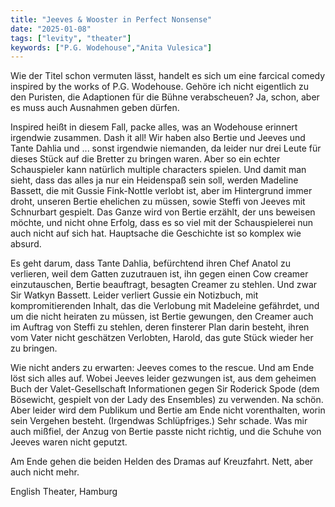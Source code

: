 ```yaml
---
title: "Jeeves & Wooster in Perfect Nonsense"
date: "2025-01-08"
tags: ["levity", "theater"]
keywords: ["P.G. Wodehouse","Anita Vulesica"]
---
```

Wie der Titel schon vermuten lässt, handelt es sich um eine farcical comedy inspired by the works of P.G. Wodehouse. Gehöre ich nicht eigentlich zu den Puristen, die Adaptionen für die Bühne verabscheuen? Ja, schon, aber es muss auch Ausnahmen geben dürfen. 

Inspired heißt in diesem Fall, packe alles, was an Wodehouse erinnert irgendwie zusammen. Dash it all! Wir haben also Bertie und Jeeves und Tante Dahlia und ... sonst irgendwie niemanden, da leider nur drei Leute für dieses Stück auf die Bretter zu bringen waren. Aber so ein echter Schauspieler kann natürlich multiple characters spielen. Und damit man sieht, dass das alles ja nur ein Heidenspaß sein soll, werden Madeline Bassett, die mit Gussie Fink-Nottle verlobt ist, aber im Hintergrund immer droht, unseren Bertie ehelichen zu müssen, sowie Steffi von Jeeves mit Schnurbart gespielt. Das Ganze wird von Bertie erzählt, der uns beweisen möchte, und nicht ohne Erfolg, dass es so viel mit der Schauspielerei nun auch nicht auf sich hat. Hauptsache die Geschichte ist so komplex wie absurd.

Es geht darum, dass Tante Dahlia, befürchtend ihren Chef Anatol zu verlieren, weil dem Gatten zuzutrauen ist, ihn gegen einen Cow creamer einzutauschen, Bertie beauftragt, besagten Creamer zu stehlen. Und zwar Sir Watkyn Bassett. Leider verliert Gussie ein Notizbuch, mit kompromitierenden Inhalt, das die Verlobung mit Madeleine gefährdet, und um die nicht heiraten zu müssen, ist Bertie gewungen, den Creamer auch im Auftrag von Steffi zu stehlen, deren finsterer Plan darin besteht, ihren vom Vater nicht geschätzen Verlobten, Harold, das gute Stück wieder her zu bringen.

Wie nicht anders zu erwarten: Jeeves comes to the rescue. Und am Ende löst sich alles auf. Wobei Jeeves leider gezwungen ist, aus dem geheimen Buch der Valet-Gesellschaft Informationen gegen  Sir Roderick Spode (dem Bösewicht, gespielt von der Lady des Ensembles) zu verwenden. Na schön. Aber leider wird dem Publikum und Bertie am Ende nicht vorenthalten, worin sein Vergehen besteht. (Irgendwas Schlüpfriges.) Sehr schade. Was mir auch mißfiel, der Anzug von Bertie passte nicht richtig, und die Schuhe von Jeeves waren nicht geputzt. 

Am Ende gehen die beiden Helden des Dramas auf Kreuzfahrt. Nett, aber auch nicht mehr.

English Theater, Hamburg
